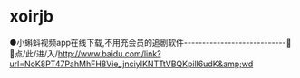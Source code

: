# xoirjb
●小蝌蚪视频app在线下载,不用充会员的追剧软件----------------------------🦁🦁点/此/进/入/http://www.baidu.com/link?url=NoK8PT47PahMhFH8Vie_jnciyIKNTTtVBQKpill6udK&amp;wd
